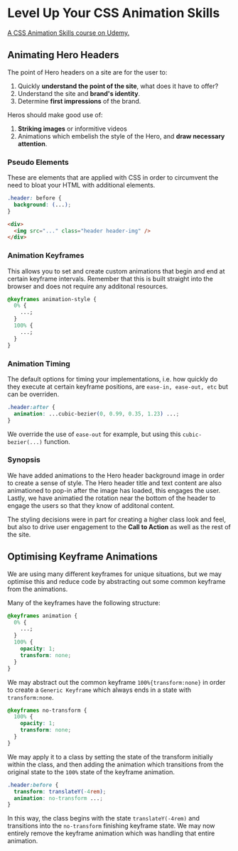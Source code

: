 # Level Up Your CSS Animation Skills

[A CSS Animation Skills course on Udemy.](https://www.udemy.com/share/101xLYA0EfclpUQ3g=/)

## Animating Hero Headers

The point of Hero headers on a site are for the user to:

1. Quickly **understand the point of the site**, what does it have to offer?
2. Understand the site and **brand's identity**.
3. Determine **first impressions** of the brand.

Heros should make good use of:

1. **Striking images** or informitive videos
2. Animations which embelish the style of the Hero, and **draw necessary attention**.

### Pseudo Elements

These are elements that are applied with CSS in order to circumvent the need to bloat your HTML with additional elements.

```css
.header: before {
  background: (...);
}
```

```html
<div>
  <img src="..." class="header header-img" />
</div>
```

### Animation Keyframes

This allows you to set and create custom animations that begin and end at certain keyframe intervals. Remember that this is built straight into the browser and does not require any additonal resources.

```css
@keyframes animation-style {
  0% {
    ...;
  }
  100% {
    ...;
  }
}
```

### Animation Timing

The default options for timing your implementations, i.e. how quickly do they execute at certain keyframe positions, are `ease-in, ease-out, etc` but can be overriden.

```css
.header:after {
  animation: ...cubic-bezier(0, 0.99, 0.35, 1.23) ...;
}
```

We override the use of `ease-out` for example, but using this `cubic-bezier(...)` function.

### Synopsis

We have added animations to the Hero header background image in order to create a sense of style. The Hero header title and text content are also animationed to pop-in after the image has loaded, this engages the user. Lastly, we have animatied the rotation near the bottom of the header to engage the users so that they know of additonal content.

The styling decisions were in part for creating a higher class look and feel, but also to drive user engagement to the **Call to Action** as well as the rest of the site.

## Optimising Keyframe Animations

We are using many different keyframes for unique situations, but we may optimise this and reduce code by abstracting out some common keyframe from the animations.

Many of the keyframes have the following structure:

```css
@keyframes animation {
  0% {
    ...;
  }
  100% {
    opacity: 1;
    transform: none;
  }
}
```

We may abstract out the common keyframe `100%{transform:none}` in order to create a `Generic Keyframe` which always ends in a state with `transform:none`.

```css
@keyframes no-transform {
  100% {
    opacity: 1;
    transform: none;
  }
}
```

We may apply it to a class by setting the state of the transform initially within the class, and then adding the animation which transitions from the original state to the `100%` state of the keyframe animation.

```css
.header:before {
  transform: translateY(-4rem);
  animation: no-transform ...;
}
```

In this way, the class begins with the state `translateY(-4rem)` and transitions into the `no-transform` finishing keyframe state. We may now entirely remove the keyframe animation which was handling that entire animation.

